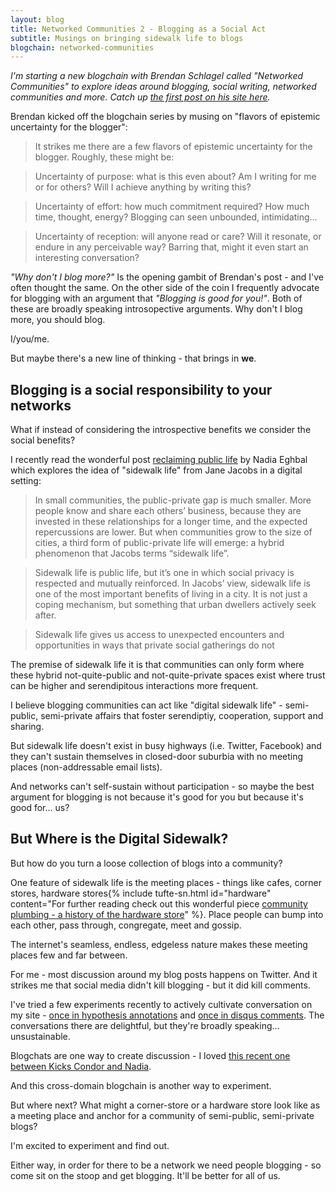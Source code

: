```yaml
---
layout: blog
title: Networked Communities 2 - Blogging as a Social Act
subtitle: Musings on bringing sidewalk life to blogs
blogchain: networked-communities
---
```


*I'm starting a new blogchain with Brendan Schlagel called "Networked Communities" to explore ideas around blogging, social writing, networked communities and more. Catch up [the first post on his site here](https://www.brendanschlagel.com/2019/09/01/weaving-a-public-web-or-why-dont-i-blog-more/).*

Brendan kicked off the blogchain series by musing on "flavors of epistemic uncertainty for the blogger":

> It strikes me there are a few flavors of epistemic uncertainty for the blogger. Roughly, these might be:

>Uncertainty of purpose: what is this even about? Am I writing for me or for others? Will I achieve anything by writing this?

>Uncertainty of effort: how much commitment required? How much time, thought, energy? Blogging can seen unbounded, intimidating…

>Uncertainty of reception: will anyone read or care? Will it resonate, or endure in any perceivable way? Barring that, might it even start an interesting conversation?

*"Why don't I blog more?"* Is the opening gambit of Brendan's post - and I've often thought the same. On the other side of the coin I frequently advocate for blogging with an argument that *"Blogging is good for you!"*. Both of these are broadly speaking introsopective arguments. Why don't I blog more, you should blog.

I/you/me.

But maybe there's a new line of thinking - that brings in **we**.

## Blogging is a social responsibility to your networks

What if instead of considering the introspective benefits we consider the social benefits?

I recently read the wonderful post [reclaiming public life](https://nadiaeghbal.com/public-life) by Nadia Eghbal which explores the idea of "sidewalk life" from Jane Jacobs in a digital setting:

> In small communities, the public-private gap is much smaller. More people know and share each others’ business, because they are invested in these relationships for a longer time, and the expected repercussions are lower. But when communities grow to the size of cities, a third form of public-private life will emerge: a hybrid phenomenon that Jacobs terms “sidewalk life”.

> Sidewalk life is public life, but it’s one in which social privacy is respected and mutually reinforced. In Jacobs’ view, sidewalk life is one of the most important benefits of living in a city. It is not just a coping mechanism, but something that urban dwellers actively seek after.

> Sidewalk life gives us access to unexpected encounters and opportunities in ways that private social gatherings do not

The premise of sidewalk life it is that communities can only form where these hybrid not-quite-public and not-quite-private spaces exist where trust can be higher and serendipitous interactions more frequent.

I believe blogging communities can act like "digital sidewalk life" - semi-public, semi-private affairs that foster serendiptiy, cooperation, support and sharing.

But sidewalk life doesn't exist in busy highways (i.e. Twitter, Facebook) and they can't sustain themselves in closed-door suburbia with no meeting places (non-addressable email lists).

And networks can't self-sustain without participation - so maybe the best argument for blogging is not because it's good for you but because it's good for... us?

## But Where is the Digital Sidewalk?

But how do you turn a loose collection of blogs into a community?

One feature of sidewalk life is the meeting places - things like cafes, corner stores, hardware stores{% include tufte-sn.html id="hardware" content="For further reading check out this wonderful piece <a href='https://placesjournal.org/article/community-plumbing-a-history-of-the-hardware-store/'>community plumbing - a history of the hardware store</a>" %}. Place people can bump into each other, pass through, congregate, meet and gossip.

The internet's seamless, endless, edgeless nature makes these meeting places few and far between.

For me - most discussion around my blog posts happens on Twitter. And it strikes me that social media didn't kill blogging - but it did kill comments.

I've tried a few experiments recently to actively cultivate conversation on my site - [once in hypothesis annotations](https://tomcritchlow.com/2019/07/12/annotate-the-outline/) and [once in disqus comments](https://tomcritchlow.com/2016/08/25/community/). The conversations there are delightful, but they're broadly speaking... unsustainable.

Blogchats are one way to create discussion - I loved [this recent one between Kicks Condor and Nadia](https://www.kickscondor.com/nadia-eghbal).

And this cross-domain blogchain is another way to experiment.

But where next? What might a corner-store or a hardware store look like as a meeting place and anchor for a community of semi-public, semi-private blogs?

I'm excited to experiment and find out.

Either way, in order for there to be a network we need people blogging - so come sit on the stoop and get blogging. It'll be better for all of us.